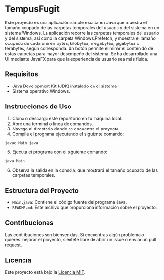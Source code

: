# TempusFugit

Este proyecto es una aplicación simple escrita en Java que muestra el tamaño ocupado de las carpetas temporales del usuario y del sistema en un sistema Windows. La aplicación recorre las carpetas temporales del usuario y del sistema, así como la carpeta Windows\Prefetch, y muestra el tamaño ocupado de cada una en bytes, kilobytes, megabytes, gigabytes o terabytes, según corresponda. Un botón permite eliminar el contenido de estas carpetas para mayor desempeño del sistema.
Se ha desarrollado una UI mediante JavaFX para que la experiencia de usuario sea más fluida.

## Requisitos

- Java Development Kit (JDK) instalado en el sistema.
- Sistema operativo Windows.

## Instrucciones de Uso

1. Clona o descarga este repositorio en tu máquina local.
2. Abre una terminal o línea de comandos.
3. Navega al directorio donde se encuentra el proyecto.
4. Compila el programa ejecutando el siguiente comando:

`javac Main.java`

5. Ejecuta el programa con el siguiente comando:

`java Main`

6. Observa la salida en la consola, que mostrará el tamaño ocupado de las carpetas temporales.

## Estructura del Proyecto

- `Main.java`: Contiene el código fuente del programa Java.
- `README.md`: Este archivo que proporciona información sobre el proyecto.

## Contribuciones

Las contribuciones son bienvenidas. Si encuentras algún problema o quieres mejorar el proyecto, siéntete libre de abrir un issue o enviar un pull request.

## Licencia

Este proyecto está bajo la [Licencia MIT](LICENSE).
